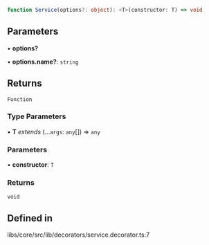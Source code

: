 ```ts
function Service(options?: object): <T>(constructor: T) => void
```

## Parameters

• **options?**

• **options.name?**: `string`

## Returns

`Function`

### Type Parameters

• **T** *extends* (...`args`: `any`[]) => `any`

### Parameters

• **constructor**: `T`

### Returns

`void`

## Defined in

libs/core/src/lib/decorators/service.decorator.ts:7
